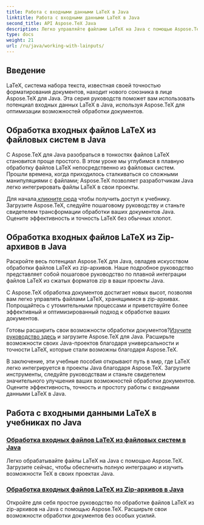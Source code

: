 ```yaml
---
title: Работа с входными данными LaTeX в Java
linktitle: Работа с входными данными LaTeX в Java
second_title: API Aspose.TeX Java
description: Легко управляйте файлами LaTeX на Java с помощью Aspose.TeX. Откройте для себя бесшовную интеграцию, загрузите сейчас и используйте возможности TeX в своих проектах Java для улучшенной обработки документов.
type: docs
weight: 21
url: /ru/java/working-with-lainputs/
---
```

## Введение

LaTeX, система набора текста, известная своей точностью форматирования документов, находит нового союзника в лице Aspose.TeX для Java. Эта серия руководств поможет вам использовать потенциал входных данных LaTeX в Java, используя Aspose.TeX для оптимизации возможностей обработки документов.

## Обработка входных файлов LaTeX из файловых систем в Java

С Aspose.TeX для Java разобраться в тонкостях файлов LaTeX становится проще простого. В этом уроке мы углубимся в плавную обработку файлов LaTeX непосредственно из файловых систем. Прошли времена, когда приходилось сталкиваться со сложными манипуляциями с файлами; Aspose.TeX позволяет разработчикам Java легко интегрировать файлы LaTeX в свои проекты.

 Для начала,[кликните сюда](./file-system-input/) чтобы получить доступ к учебнику. Загрузите Aspose.TeX, следуйте пошаговому руководству и станьте свидетелем трансформации обработки ваших документов Java. Оцените эффективность и точность LaTeX без обычных хлопот.

## Обработка входных файлов LaTeX из Zip-архивов в Java

Раскройте весь потенциал Aspose.TeX для Java, овладев искусством обработки файлов LaTeX из zip-архивов. Наше подробное руководство представляет собой пошаговое руководство по плавной интеграции файлов LaTeX из сжатых форматов zip в ваши проекты Java.

С Aspose.TeX обработка документов достигает новых высот, позволяя вам легко управлять файлами LaTeX, хранящимися в zip-архивах. Попрощайтесь с утомительными процессами и приветствуйте более эффективный и оптимизированный подход к обработке ваших документов.

 Готовы расширить свои возможности обработки документов?[Изучите руководство здесь](./zip-archive-input/) и загрузите Aspose.TeX для Java. Расширьте возможности своих Java-проектов благодаря универсальности и точности LaTeX, которые стали возможны благодаря Aspose.TeX.

В заключение, эти учебные пособия открывают путь в мир, где LaTeX легко интегрируется в проекты Java благодаря Aspose.TeX. Загрузите инструменты, следуйте руководствам и станьте свидетелем значительного улучшения ваших возможностей обработки документов. Оцените эффективность, точность и простоту работы с входными данными LaTeX в Java.
## Работа с входными данными LaTeX в учебниках по Java
### [Обработка входных файлов LaTeX из файловых систем в Java](./file-system-input/)
Легко обрабатывайте файлы LaTeX на Java с помощью Aspose.TeX. Загрузите сейчас, чтобы обеспечить полную интеграцию и изучить возможности TeX в своих проектах Java.
### [Обработка входных файлов LaTeX из Zip-архивов в Java](./zip-archive-input/)
Откройте для себя простое руководство по обработке файлов LaTeX из zip-архивов на Java с помощью Aspose.TeX. Расширьте свои возможности обработки документов без особых усилий.